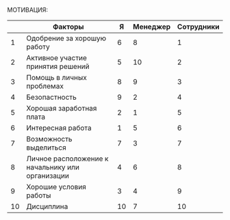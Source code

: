 
МОТИВАЦИЯ:

|     | Факторы                                          | Я   | Менеджер | Сотрудники |
| --- | ------------------------------------------------ | --- | -------- | ---------- |
| 1   | Одобрение за хорошую работу                      | 6   | 8        | 1          |
| 2   | Активное участие принятия решений                | 5   | 10       | 2          |
| 3   | Помощь в личных проблемах                        | 8   | 9        | 3          |
| 4   | Безопастность                                    | 9   | 2        | 4          |
| 5   | Хорошая заработная плата                         | 2   | 1        | 5          |
| 6   | Интересная работа                                | 1   | 5        | 6          |
| 7   | Возможность выделиться                           | 7   | 3        | 7          |
| 8   | Личное расположение к начальнику или организации | 4   | 6        | 8          |
| 9   | Хорошие условия работы                           | 3   | 4        | 9          |
| 10  | Дисциплина                                       | 10  | 7        | 10         |
